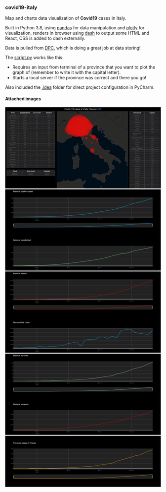 ### covid19-italy
Map and charts data visualization of __Covid19__ cases in Italy. 

Built in Python 3.8, using [pandas](https://github.com/pandas-dev/pandas) for data manipulation and [plotly](https://github.com/plotly/plotly.py) for visualization, renders in browser using [dash](https://github.com/plotly/dash) to output some HTML and React, CSS is added to dash externally.

Data is pulled from [DPC](https://github.com/pcm-dpc/COVID-19), which is doing a great job at data storing!

The [script.py](script.py) works like this:
- Requires an input from terminal of a province that you want to plot the graph of (remember to write it with the capital letter).
- Starts a local server if the province was correct and there you go!

Also included the [.idea](.idea) folder for direct project configuration in PyCharm.

#### Attached images

![img1](/readme_img/img1.png)
![img2](/readme_img/img2.png)
![img3](/readme_img/img3.png)
![img4](/readme_img/img4.png)
![img5](/readme_img/img5.png)
